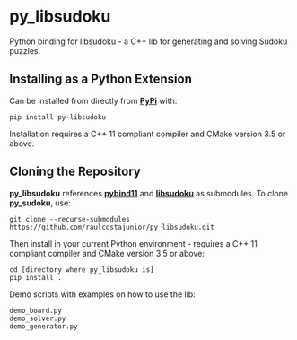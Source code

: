 # py_libsudoku
Python binding for libsudoku - a C++ lib for generating and solving Sudoku puzzles.

## Installing as a Python Extension

Can be installed from directly from [**PyPi**](https://pypi.org/project/py-libsudoku) with:

    pip install py-libsudoku
    
Installation requires a C++ 11 compliant compiler and CMake version 3.5 or above.

## Cloning the Repository

**py_libsudoku** references [**pybind11**](https://github.com/pybind/pybind11) and [**libsudoku**](https://github.com/raulcostajunior/libsudoku) as submodules. To clone **py_sudoku**, use:

    git clone --recurse-submodules https://github.com/raulcostajunior/py_libsudoku.git

Then install in your current Python environment - requires a C++ 11 compliant compiler and CMake version 3.5 or above:

    cd [directory where py_libsudoku is]
    pip install .

Demo scripts with examples on how to use the lib:

    demo_board.py
    demo_solver.py
    demo_generator.py


